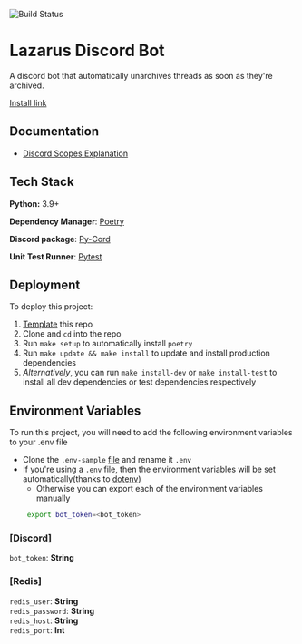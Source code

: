 ![Build Status](https://github.com/dragid10/lazarus-bot/actions/workflows/python-tests.yml/badge.svg)
# Lazarus Discord Bot  

A discord bot that automatically unarchives threads as soon as they're archived.

[Install link](https://discord.com/api/oauth2/authorize?client_id=965283118477094992&permissions=543582182592&scope=bot%20applications.commands)

## Documentation

- [Discord Scopes Explanation](https://discord.com/developers/docs/topics/oauth2)

## Tech Stack

**Python:** 3.9+

**Dependency Manager**: [Poetry](https://python-poetry.org/)

**Discord package**: [Py-Cord](https://docs.pycord.dev/en/master/index.html)

**Unit Test Runner**: [Pytest](https://docs.pytest.org/en/stable/)

## Deployment

To deploy this project:

1. [Template](https://github.com/dragid10/discord-bot-template/generate) this repo
1. Clone and `cd` into the repo
1. Run `make setup` to automatically install `poetry`
1. Run `make update && make install` to update and install production dependencies
1. _Alternatively_, you can run `make install-dev` or `make install-test` to install all dev dependencies or test dependencies respectively
## Environment Variables

To run this project, you will need to add the following environment variables to your .env file

- Clone the `.env-sample` [file](https://github.com/dragid10/lazarus-bot/blob/master/.env.sample) and rename it `.env`
- If you're using a `.env` file, then the environment variables will be set automatically(thanks
  to [dotenv](https://pypi.org/project/python-dotenv/))
    - Otherwise you can export each of the environment variables manually
   ```bash
    export bot_token=<bot_token>
   ```

### [Discord]

`bot_token`: **String**

### [Redis]

`redis_user`: **String**  
`redis_password`: **String**  
`redis_host`: **String**  
`redis_port`: **Int**  
